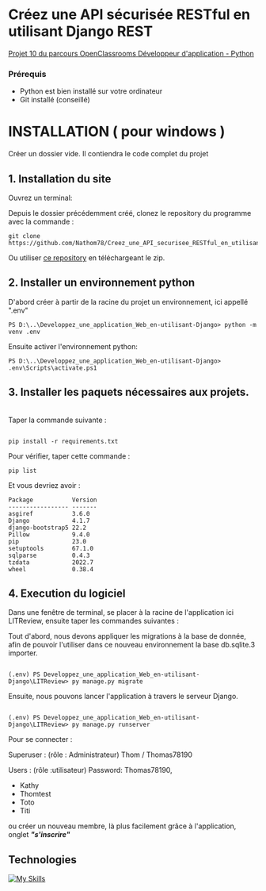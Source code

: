 # Créez une API sécurisée RESTful en utilisant Django REST
[Projet 10 du parcours OpenClassrooms Développeur d'application - Python](https://openclassrooms.com/fr/paths/518/projects/838/assignment)

### Prérequis
* Python est bien installé sur votre ordinateur
* Git installé (conseillé)

# INSTALLATION ( pour windows )

Créer un dossier vide. Il contiendra le code complet du projet
## 1. Installation du site

Ouvrez un terminal:

Depuis le dossier précédemment créé, clonez le repository du programme avec la commande :

<pre><code>git clone https://github.com/Nathom78/Creez_une_API_securisee_RESTful_en_utilisant_Django_REST.git</code></pre>

Ou utiliser [ce repository](https://github.com/Nathom78/Creez_une_API_securisee_RESTful_en_utilisant_Django_REST.git) en téléchargeant le zip.
<br>


## 2. Installer un environnement python

D'abord créer à partir de la racine du projet un environnement, ici appellé ".env"

`PS D:\..\Developpez_une_application_Web_en-utilisant-Django> python -m venv .env`

Ensuite activer l'environnement python: 

`PS D:\..\Developpez_une_application_Web_en-utilisant-Django> .env\Scripts\activate.ps1`


## 3. Installer les paquets nécessaires aux projets.

<br>
Taper la commande suivante : 
<pre><code>
pip install -r requirements.txt
</code></pre>

Pour vérifier, taper cette commande :
<pre><code>pip list</code></pre>
Et vous devriez avoir :
<pre><code>Package           Version
----------------- -------
asgiref           3.6.0
Django            4.1.7
django-bootstrap5 22.2
Pillow            9.4.0
pip               23.0
setuptools        67.1.0
sqlparse          0.4.3
tzdata            2022.7
wheel             0.38.4
</code></pre>

## 4. Execution du logiciel

Dans une fenêtre de terminal, se placer à la racine de l'application
ici LITReview, ensuite taper les commandes suivantes :

Tout d'abord, nous devons appliquer les migrations à la base de donnée,
afin de pouvoir l'utiliser dans ce nouveau environnement la base db.sqlite.3 importer. 
<pre><code>
(.env) PS Developpez_une_application_Web_en-utilisant-Django\LITReview> py manage.py migrate
</code></pre>

Ensuite, nous pouvons lancer l'application à travers le serveur Django.

<pre><code>
(.env) PS Developpez_une_application_Web_en-utilisant-Django\LITReview> py manage.py runserver 
</code></pre>

Pour se connecter :

Superuser : (rôle : Administrateur) Thom / Thomas78190

Users : (rôle :utilisateur) Password: Thomas78190,
- Kathy
- Thomtest
- Toto
- Titi

ou créer un nouveau membre, là plus facilement grâce à l'application, onglet  **_"s'inscrire"_**

## Technologies
[![My Skills](https://skillicons.dev/icons?i=git,github,python,django,postman&theme=dark)](https://skillicons.dev)
